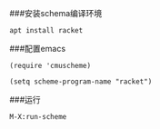 ###安装schema编译环境
```shell
apt install racket
```

###配置emacs
```elisp
(require 'cmuscheme)

(setq scheme-program-name "racket")
```

###运行
```text
M-X:run-scheme
```